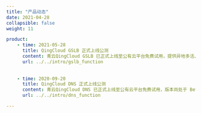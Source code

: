 ```yaml
---
title: "产品动态"
date: 2021-04-28
collapsible: false
weight: 11

product:
    - time: 2021-05-28
      title: QingCloud GSLB 正式上线公测
      content: 青云QingCloud GSLB 已正式上线至公有云平台免费试用，提供异地多活、异地容灾负载均衡服务，实现全局流量负载均衡，提升云平台业务连续性能。
      url: ../../intro/gslb_function
    
    
    - time: 2020-09-20
      title: QingCloud DNS 正式上线公测
      content: 青云QingCloud DNS 已正式上线至公有云平台免费试用，版本尚处于 Beta 试用版本。公测期间，DNS 提供域名解析、解析记录管理等功能。
      url: ../../intro/dns_function

---
```


<!-- 设置上述参数可生成产品动态页  -->
